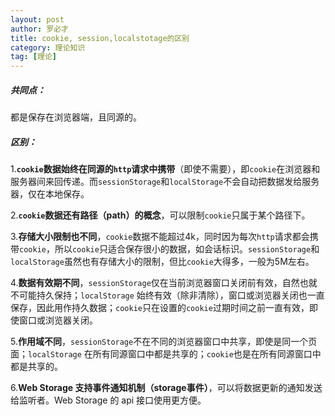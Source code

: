 ```yaml
---
layout: post
author: 罗必才
title: cookie, session,localstotage的区别
category: 理论知识
tag: [理论]
---
```


##### 共同点：

都是保存在浏览器端，且同源的。

##### 区别： 

1.**`cookie`数据始终在同源的`http`请求中携带**（即使不需要），即`cookie`在浏览器和服务器间来回传递。而`sessionStorage`和`localStorage`不会自动把数据发给服务器，仅在本地保存。   

2.**`cookie`数据还有路径（path）的概念**，可以限制`cookie`只属于某个路径下。

3.**存储大小限制也不同**，`cookie`数据不能超过4k，同时因为每次`http`请求都会携带`cookie`，所以`cookie`只适合保存很小的数据，如会话标识。`sessionStorage`和`localStorage`虽然也有存储大小的限制，但比`cookie`大得多，一般为5M左右。    

4.**数据有效期不同**，`sessionStorage`仅在当前浏览器窗口关闭前有效，自然也就不可能持久保持；`localStorage` 始终有效（除非清除），窗口或浏览器关闭也一直保存，因此用作持久数据；`cookie`只在设置的`cookie`过期时间之前一直有效，即使窗口或浏览器关闭。 

5.**作用域不同**，`sessionStorage`不在不同的浏览器窗口中共享，即使是同一个页面；`localStorage` 在所有同源窗口中都是共享的；`cookie`也是在所有同源窗口中都是共享的。   

6.**Web Storage 支持事件通知机制（storage事件）**，可以将数据更新的通知发送给监听者。Web Storage 的 api 接口使用更方便。